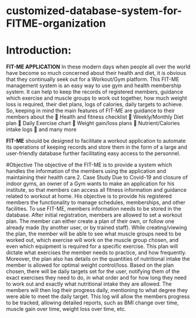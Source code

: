 # customized-database-system-for-FITME-organization

# Introduction:
**FIT-ME APPLICATION**
In these modern days when people all over the world have become so much concerned
about their health and diet, it is obvious that they continually seek out for a Workout/Gym
platform.
This FIT-ME management system is an easy way to use gym and health membership system.
It can help to keep the records of registered members, guidance which exercise and muscle
groups to work out together, how much weight loss is required, their diet plans, logs of calories,
daily targets to achieve. So, keeping in mind the main features of FIT-ME are guidance to their
members about the
 Health and fitness checklist
 Weekly/Monthly Diet plan
 Daily Exercise chart
 Weight gain/loss plans
 Nutrient/Calories intake logs
 and many more

**FIT-ME** should be designed to facilitate a workout application to automate its operations of
keeping records and store them in the form of a large and user-friendly database further
facilitating easy access to the personnel.

#Objective
The objective of the FIT-ME is to provide a system which handles the information of the
members using the application and maintaining their health care.2. Case Study
Due to Covid-19 and closure of indoor gyms, an owner of a Gym wants to make
an application for his institute, so that members can access all fitness information and
guidance related to workout at home. His objective is to provide his registered members
the functionality to manage schedules, memberships, and other facilities.
To use FIT-ME, members information needs to be stored in the database. After
initial registration, members are allowed to set a workout plan. The member can either
create a plan of their own, or follow one already made (by another user, or by trained
staff). While creating/viewing the plan, the member will be able to see what muscle
groups need to be worked out, which exercise will work on the muscle group chosen, and
even which equipment is required for a specific exercise. This plan will dictate what
exercises the member needs to practice, and how frequently. Moreover, the plan also has
details on the quantities of nutritional intake the member is allowed for optimal weight
control/loss. Based on the plan chosen, there will be daily targets set for the user,
notifying them of the exact exercises they need to do, in what order and for how long
they need to work out and exactly what nutritional intake they are allowed. The members
will then log their progress daily, mentioning to what degree they were able to meet the
daily target. This log will allow the members progress to be tracked, allowing detailed
reports, such as BMI change over time, muscle gain over time, weight loss over time, etc.
